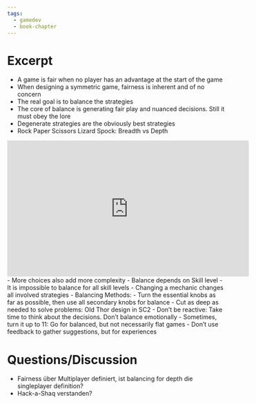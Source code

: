 ```yaml
---
tags:
  - gamedev
  - book-chapter
---
```

# Excerpt

- A game is fair when no player has an advantage at the start of the game
- When designing a symmetric game, fairness is inherent and of no concern
- The real goal is to balance the strategies
- The core of balance is generating fair play and nuanced decisions. Still it must obey the lore
- Degenerate strategies are the obviously best strategies
- Rock Paper Scissors Lizard Spock: Breadth vs Depth 
<iframe width="560" height="315" src="https://www.youtube.com/embed/jVL4st0blGU?si=DcWAGPe8z9WB2HUq" title="YouTube video player" frameborder="0" allow="accelerometer; autoplay; clipboard-write; encrypted-media; gyroscope; picture-in-picture; web-share" referrerpolicy="strict-origin-when-cross-origin" allowfullscreen></iframe>
- More choices also add more complexity
- Balance depends on Skill level
- It is impossible to balance for all skill levels
- Changing a mechanic changes all involved strategies
- Balancing Methods:
    - Turn the essential knobs as far as possible, then use all secondary knobs for balance
    - Cut as deep as needed to solve problems: Old Thor design in SC2
    - Don’t be reactive: Take time to think about the decisions. Don’t balance emotionally
    - Sometimes, turn it up to 11: Go for balanced, but not necessarily flat games
    - Don’t use feedback to gather suggestions, but for experiences

# Questions/Discussion

- Fairness über Multiplayer definiert, ist balancing for depth die singleplayer definition?
- Hack-a-Shaq verstanden?
